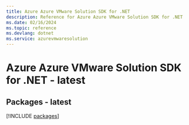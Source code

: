 ```yaml
---
title: Azure Azure VMware Solution SDK for .NET
description: Reference for Azure Azure VMware Solution SDK for .NET
ms.date: 02/16/2024
ms.topic: reference
ms.devlang: dotnet
ms.service: azurevmwaresolution
---
```

# Azure Azure VMware Solution SDK for .NET - latest
## Packages - latest
[!INCLUDE [packages](azure-vmware-solution-index.md)]